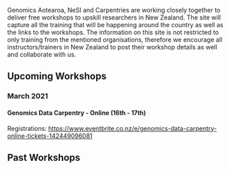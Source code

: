 Genomics Aotearoa, NeSI and Carpentries are working closely together to deliver free workshops to upskill researchers in New Zealand. The site will capture all the training that will be happening around the country as well as the links to the workshops. The information on this site is not restricted to only training from the mentioned organisations, therefore we encourage all instructors/trainers in New Zealand to post their workshop details as well and collaborate with us.

## Upcoming Workshops

### March 2021
#### Genomics Data Carpentry - Online (16th - 17th)
Registrations: https://www.eventbrite.co.nz/e/genomics-data-carpentry-online-tickets-142449096081

## Past Workshops


